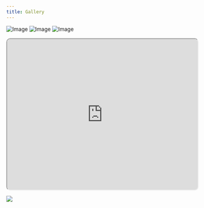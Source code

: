 ```yaml
---
title: Gallery
---
```


<style>
    iframe {
        border-radius: 10px;
        margin-top: 1rem;
    }
</style>

<img src="https://www.arweave.net/2Zj5H67FL_TyAlmDxURtcNtzWnuePkhitqJVlOAeMXQ" alt="Image"/>
<img src="https://www.arweave.net/xScTa9xfGg4aP9P_5g1cUI3tAO3363dx3Xp6yx44ZfQ" alt="Image"/>
<img src="https://www.arweave.net/zL9gjZlvV8am8hZ5MIFBn13XLdn1g4g8gUD5jXXmJLA" alt="Image"/>
<iframe src="https://www.arweave.net/ev6cMCzQOjK0_W6zLRuCTmzc2siCZFDNCPxY2maLIXg" style="width: 100%; height: 400px" allowfullscreen></iframe>

![](assets/gfel-boulder-cover.png)
